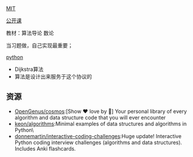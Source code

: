 [MIT](https://ocw.mit.edu/courses/electrical-engineering-and-computer-science/6-006-introduction-to-algorithms-spring-2008/)

[公开课](http://open.163.com/special/opencourse/algorithms.html)

教材：算法导论 数论

当习题做，自己实现最重要；

[python](https://github.com/ssjssh/algorithm)

- Dijkstra算法
- 算法是设计出来服务于这个协议的


## 资源

* [OpenGenus/cosmos](https://github.com/OpenGenus/cosmos):[Show ❤️ love by 🌟] Your personal library of every algorithm and data structure code that you will ever encounter
* [keon/algorithms](https://github.com/keon/algorithms):Minimal examples of data structures and algorithms in Python\
* [donnemartin/interactive-coding-challenges](https://github.com/donnemartin/interactive-coding-challenges):Huge update! Interactive Python coding interview challenges (algorithms and data structures). Includes Anki flashcards.